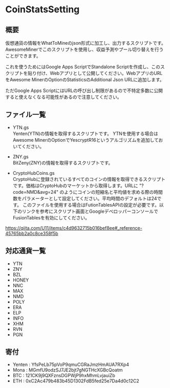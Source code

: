 # CoinStatsSetting

## 概要

仮想通貨の情報をWhatToMineのjson形式に加工し、出力するスクリプトです。
AwesomeMinerでこのスクリプトを使用し、収益予測やプール切り替えを行うことができます。

これを使うためにはGoogle Apps ScriptでStandalone Scriptを作成し、このスクリプトを貼り付け、Webアプリとして公開してください。WebアプリのURLをAwesome MinerのOptionのStatisticsのAdditional Json URLに追加します。

ただGoogle Apps ScriptにはURLの呼び出し制限があるので不特定多数に公開すると使えなくなる可能性があるので注意してください。

## ファイル一覧

* YTN.gs  
Yenten(YTN)の情報を取得するスクリプトです。
YTNを使用する場合はAwesome MinerのOptionでYescryptR16というアルゴリズムを追加しておいてください。

* ZNY.gs  
BitZeny(ZNY)の情報を取得するスクリプトです。

* CryptoHubCoins.gs  
CryptoHubに登録されているすべてのコインの情報を取得できるスクリプトです。価格はCryptoHubのマーケットから取得します。URLに "?code=NMD&avg=24" のようにコインの短縮名と平均値を求める際の時間数をパラメーターとして設定してください。平均時間のデフォルトは24です。
このファイルを使用する場合はFutionTablesAPIの設定が必要です。以下のリンクを参考にスクリプト画面とGoogleデベロッパーコンソールでFusionTablesを有効にしてください。

https://qiita.com/U11/items/c4d9632715b016bef8ee#_reference-45765bb2a0c8ce358f5b

## 対応通貨一覧

* YTN
* ZNY
* BZL
* HONEY
* NNC
* MAX
* NMD
* POLY
* ERA
* ELP
* INFO
* XHM
* RVN
* PGN




## 寄付
* Yenten : YfsPeLb75pVoP9qmuCGRaJmzHmAUA7RXp4
* Mona : MGmfU9odzSJ7JE2bjt7gNGTHcXGBcQoatm
* BTC : 121CK9j9QXFznsDGPWjP9hxMhmLvjauiZb
* ETH : 0xC2Ac479b483b45D1302FdB5fed25e7Da4d0c12C2
